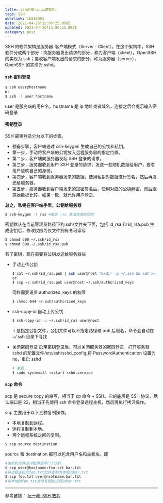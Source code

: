 ```yaml
---
title: ssh连接linux虚拟机
tags: SSH
abbrlink: 1b816091
date: 2021-04-26T15:00:25.000Z
updated: 2021-04-26T15:00:25.000Z
category: post
---
```


SSH 的软件架构是服务器-客户端模式（Server - Client）。在这个架构中，SSH 软件分成两个部分：向服务器发出请求的部分，称为客户端（client），OpenSSH 的实现为 ssh；接收客户端发出的请求的部分，称为服务器（server），OpenSSH 的实现为 sshd。

<!--more-->

#### ssh 密码登录

```bash
$ ssh user@hostname
or
$ ssh -l user hostname
```

user 是服务端的用户名，hostname 是 ip 地址或者域名，连接之后会提示输入密码登录

#### 密钥登录

SSH 密钥登录分为以下的步骤。

- 预备步骤，客户端通过 ssh-keygen 生成自己的公钥和私钥。
- 第一步，手动将客户端的公钥放入远程服务器的指定位置。
- 第二步，客户端向服务器发起 SSH 登录的请求。
- 第三步，服务器收到用户 SSH 登录的请求，发送一些随机数据给用户，要求用户证明自己的身份。
- 第四步，客户端收到服务器发来的数据，使用私钥对数据进行签名，然后再发还给服务器。
- 第五步，服务器收到客户端发来的加密签名后，使用对应的公钥解密，然后跟原始数据比较。如果一致，就允许用户登录。

**总之，私钥在客户端手里，公钥给服务器**

```bash
$ ssh-keygen -t rsa #指定 rsa 算法生成密钥对
```

密钥默认在当前管理员路径下的.ssh/文件夹下面，包括 id_rsa 和 id_rsa.pub
生成密钥后，修改权限为仅文件拥有者可读写

```bash
$ chmod 600 ~/.ssh/id_rsa
$ chmod 600 ~/.ssh/id_rsa.pub
```

有了密钥，现在需要将公钥发送给服务器端

- 手动上传公钥

  ```bash
  $ cat ~/.ssh/id_rsa.pub | ssh user@host "mkdir -p ~/.ssh && cat >> ~/.ssh/authorized_keys"
  or
  $ scp ~/.ssh/id_rsa.pub user@host:~/.ssh/authorized_keys
  ```

  同样需要设置 authorized_keys 的权限

  ```bash
  $ chmod 644 ~/.ssh/authorized_keys
  ```

- ssh-copy-id 自动上传公钥

  ```bash
  $ ssh-copy-id -i ~/.ssh/id_ras user@host
  ```

  -i 是指定公钥文件，公钥文件可以不指定路径和.pub 后缀名，命令会自动在~/.ssh 目录下寻找

- 关闭密码登录
  启用密钥登录后，可以关闭服务器的密码登录，打开服务器 sshd 的配置文件/etc/ssh/sshd_config,将 PasswordAuthentication 设置为 no，重启 sshd
  ```bash
  # 重启
  $ sudo systemctl restart sshd.service
  ```

#### scp 命令

scp 是 secure copy 的缩写，相当于 cp 命令 + SSH。它的底层是 SSH 协议，默认端口是 22，相当于先使用 ssh 命令登录远程主机，然后再执行拷贝操作。

scp 主要用于以下三种复制操作。

- 本地复制到远程。
- 远程复制到本地。
- 两个远程系统之间的复制。

```bash
$ scp source destination
```

source 和 destination 都可以包含用户名和主机名，即

```bash
#主机和文件之间使用冒号(:)分割
$ scp user@hostname:foo.txt bar.txt
#将远程主机的foo.txt文件复制为本地的bar.txt
$ scp foo.txt user@hsotname:bar.txt
#将本地的foo.txt文件复制到远程的bar.txt
```

---

参考链接：
[阮一峰-SSH 教程](https://wangdoc.com/ssh/)
